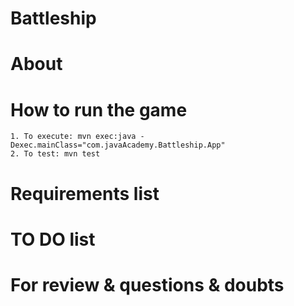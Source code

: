 # Battleship

# About


# How to run the game
    1. To execute: mvn exec:java -Dexec.mainClass="com.javaAcademy.Battleship.App"
    2. To test: mvn test 

# Requirements list


# TO DO list

	

# For review & questions & doubts


